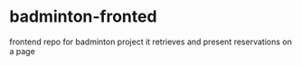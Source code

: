 # badminton-fronted
 frontend repo for badminton project 
 it retrieves and present reservations on a page
